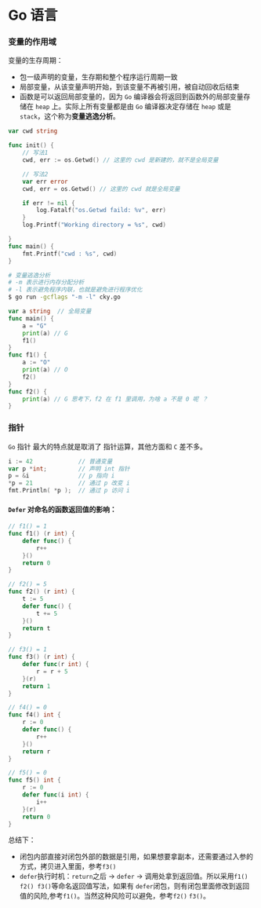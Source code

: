 # Go 语言

### 变量的作用域

变量的生存周期：

- 包一级声明的变量，生存期和整个程序运行周期一致
- 局部变量，从该变量声明开始，到该变量不再被引用，被自动回收后结束
- 函数是可以返回局部变量的，因为 `Go` 编译器会将返回到函数外的局部变量存储在 `heap` 上。实际上所有变量都是由 `Go` 编译器决定存储在 `heap` 或是 `stack`，这个称为**变量逃逸分析**。

```go
var cwd string

func init() {
	// 写法1
	cwd, err := os.Getwd() // 这里的 cwd 是新建的，就不是全局变量

	// 写法2
	var err error
	cwd, err = os.Getwd() // 这里的 cwd 就是全局变量

	if err != nil {
		log.Fatalf("os.Getwd faild: %v", err)
	}
	log.Printf("Working directory = %s", cwd)

}
func main() {
	fmt.Printf("cwd : %s", cwd)
}

```

```bash
# 变量逃逸分析
# -m 表示进行内存分配分析
# -l 表示避免程序内联，也就是避免进行程序优化  
$ go run -gcflags "-m -l" cky.go
```

```go
var a string  // 全局变量
func main() {
	a = "G"
	print(a) // G
	f1()
}
func f1() {
	a := "O"
	print(a) // O
	f2()
}
func f2() {
	print(a) // G 思考下，f2 在 f1 里调用，为啥 a 不是 0 呢 ？
}
```

### 指针

`Go` 指针 最大的特点就是取消了 指针运算，其他方面和 `C` 差不多。

```go
i := 42             // 普通变量
var p *int;         // 声明 int 指针
p = &i              // p 指向 i
*p = 21             // 通过 p 改变 i
fmt.Println( *p );  // 通过 p 访问 i
```

#### `Defer` 对命名的函数返回值的影响：

```go
// f1() = 1
func f1() (r int) {
	defer func() {
		r++
	}()
	return 0
}

// f2() = 5
func f2() (r int) {
	t := 5
	defer func() {
		t += 5
	}()
	return t
}

// f3() = 1
func f3() (r int) {
	defer func(r int) {
		r = r + 5
	}(r)
	return 1
}

// f4() = 0
func f4() int {
	r := 0
	defer func() {
		r++
	}()
	return r
}

// f5() = 0
func f5() int {
	r := 0
	defer func(i int) {
		i++
	}(r)
	return 0
}
```

总结下：

- 闭包内部直接对闭包外部的数据是引用，如果想要拿副本，还需要通过入参的方式，拷贝进入里面，参考`f3()`
- `defer`执行时机：`return`之后 -> `defer` -> 调用处拿到返回值。所以采用`f1() f2() f3()`等命名返回值写法，如果有 `defer`闭包，则有闭包里面修改到返回值的风险,参考`f1()`。当然这种风险可以避免，参考`f2()` `f3()`。